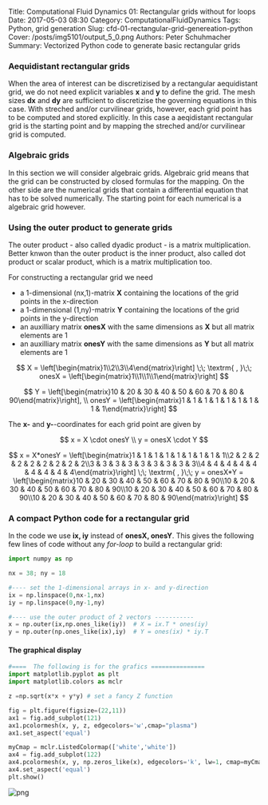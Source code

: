 Title: Computational Fluid Dynamics 01: Rectangular grids without for loops
Date: 2017-05-03 08:30
Category: ComputationalFluidDynamics
Tags: Python, grid generation
Slug: cfd-01-rectangular-grid-genereation-python
Cover: /posts/img5101/output_5_0.png
Authors: Peter Schuhmacher
Summary: Vectorized Python code to generate basic rectangular grids

### Aequidistant rectangular grids
When the area of interest can be discretizised by a rectangular aequidistant grid, we do  not need explicit variables **x** and **y** to define the grid. The mesh sizes **dx** and **dy** are sufficient to discretizise the governing equations in this case. With streched and/or curvilinear grids, however, each grid point has to be computed and stored explicitly. In this case a aeqidistant rectangular grid is the starting point and by mapping the streched and/or curvilinear grid is computed.

### Algebraic grids
In this section we will consider algebraic grids. Algebraic grid means that the grid can be constructed by closed formulas for the mapping. On the other side are the numerical grids that contain a differential equation that has to be solved numerically. The starting point for each numerical is a algebraic grid however.

### Using the outer product to generate grids
The outer product - also called dyadic product - is a matrix multiplication. Better knwon than the outer product is the inner  product, also called dot product or scalar product, which is a matrix multiplication too.

For constructing a rectangular grid we need
- a 1-dimensional (nx,1)-matrix **X** containing the locations of the grid points in the x-direction
- a 1-dimensional (1,ny)-matrix **Y** containing the locations of the grid points in the y-direction
- an auxilliary matrix **onesX** with the same dimensions as **X** but all matrix elements are 1
- an auxilliary matrix **onesY** with the same dimensions as **Y** but all matrix elements are 1

$$
X =  \left[\begin{matrix}1\\2\\3\\4\end{matrix}\right] 
\;\;	\textrm{ ,  }\;\;
onesX = \left[\begin{matrix}1\\1\\1\\1\end{matrix}\right]
$$

$$
Y =  \left[\begin{matrix}10 & 20 & 30 & 40 & 50 & 60 & 70 & 80 & 90\end{matrix}\right], \\
onesY = \left[\begin{matrix}1 & 1 & 1 & 1 & 1 & 1 & 1 & 1 & 1\end{matrix}\right]
$$

The **x-** and **y-**-coordinates for each grid point are given by

$$
x = X \cdot onesY \\
y = onesX \cdot Y
$$

$$
x = X*onesY =  \left[\begin{matrix}1 & 1 & 1 & 1 & 1 & 1 & 1 & 1 & 1\\2 & 2 & 2 & 2 & 2 & 2 & 2 & 2 & 2\\3 & 3 & 3 & 3 & 3 & 3 & 3 & 3 & 3\\4 & 4 & 4 & 4 & 4 & 4 & 4 & 4 & 4\end{matrix}\right]
\;\;	\textrm{ ,  }\;\;
y = onesX*Y =  \left[\begin{matrix}10 & 20 & 30 & 40 & 50 & 60 & 70 & 80 & 90\\10 & 20 & 30 & 40 & 50 & 60 & 70 & 80 & 90\\10 & 20 & 30 & 40 & 50 & 60 & 70 & 80 & 90\\10 & 20 & 30 & 40 & 50 & 60 & 70 & 80 & 90\end{matrix}\right]
$$

### A compact Python code for a rectangular grid

In the code we use **ix, iy** instead of **onesX, onesY**. This gives the following few lines of code without any *for-loop* to build a rectangular grid:


```python
import numpy as np

nx = 38; ny = 18

#---- set the 1-dimensional arrays in x- and y-direction
ix = np.linspace(0,nx-1,nx)
iy = np.linspace(0,ny-1,ny)

#---- use the outer product of 2 vectors -----------
x = np.outer(ix,np.ones_like(iy))  # X = ix.T * ones(iy)
y = np.outer(np.ones_like(ix),iy)  # Y = ones(ix) * iy.T

```

#### The graphical display


```python
#====  The following is for the grafics ===============
import matplotlib.pyplot as plt
import matplotlib.colors as mclr

z =np.sqrt(x*x + y*y) # set a fancy Z function

fig = plt.figure(figsize=(22,11)) 
ax1 = fig.add_subplot(121)
ax1.pcolormesh(x, y, z, edgecolors='w',cmap="plasma")
ax1.set_aspect('equal')

myCmap = mclr.ListedColormap(['white','white'])
ax4 = fig.add_subplot(122)
ax4.pcolormesh(x, y, np.zeros_like(x), edgecolors='k', lw=1, cmap=myCmap)
ax4.set_aspect('equal')
plt.show()
```


![png]({attach}img5101/output_5_0.png)



```python

```
